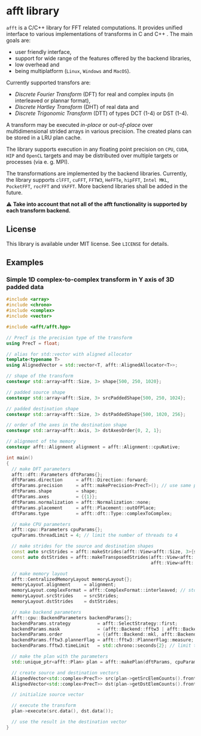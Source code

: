 # afft library
`afft` is a C/C++ library for FFT related computations. It provides unified interface to various implementations of transforms in C and C++ . The main goals are:
- user friendly interface,
- support for wide range of the features offered by the backend libraries,
- low overhead and
- being multiplatform (`Linux`, `Windows` and `MacOS`).

Currently supported transfors are:
- *Discrete Fourier Transform* (DFT) for real and complex inputs (in interleaved or plannar format),
- *Discrete Hartley Transform* (DHT) of real data and
- *Discrete Trigonomic Transform* (DTT) of types DCT (1-4) or DST (1-4).

A transform may be executed *in-place* or *out-of-place* over multidimensional strided arrays in various precision. The created plans can be stored in a LRU plan cache.

The library supports execution in any floating point precision on `CPU`, `CUDA`, `HIP` and `OpenCL` targets and may be distributed over multiple targets or processes (via e. g. MPI).

The transformations are implemented by the backend libraries. Currently, the library supports `clFFT`, `cuFFT`, `FFTW3`, `HeFFTe`, `hipFFT`, `Intel MKL`, `PocketFFT`, `rocFFT` and `VkFFT`. More backend libraries shall be added in the future.

:warning: **Take into account that not all of the afft functionality is supported by each transform backend.**

## License
This library is available under MIT license. See `LICENSE` for details.

## Examples
### Simple 1D complex-to-complex transform in Y axis of 3D padded data
```cpp
#include <array>
#include <chrono>
#include <complex>
#include <vector>

#include <afft/afft.hpp>

// PrecT is the precision type of the transform
using PrecT = float;

// alias for std::vector with aligned allocator
template<typename T>
using AlignedVector = std::vector<T, afft::AlignedAllocator<T>>;

// shape of the transform
constexpr std::array<afft::Size, 3> shape{500, 250, 1020};

// padded source shape
constexpr std::array<afft::Size, 3> srcPaddedShape{500, 250, 1024};

// padded destination shape
constexpr std::array<afft::Size, 3> dstPaddedShape{500, 1020, 256};

// order of the axes in the destination shape
constexpr std::array<afft::Axis, 3> dstAxesOrder{0, 2, 1};

// alignment of the memory
constexpr afft::Alignment alignment = afft::Alignment::cpuNative;

int main()
{
  // make DFT parameters
  afft::dft::Parameters dftParams{};
  dftParams.direction     = afft::Direction::forward;
  dftParams.precision     = afft::makePrecision<PrecT>(); // use same precision for source, destination and execution
  dftParams.shape         = shape;
  dftParams.axes          = {{1}};
  dftParams.normalization = afft::Normalization::none;
  dftParams.placement     = afft::Placement::outOfPlace;
  dftParams.type          = afft::dft::Type::complexToComplex;

  // make CPU parameters
  afft::cpu::Parameters cpuParams{};
  cpuParams.threadLimit = 4; // limit the number of threads to 4

  // make strides for the source and destination shapes
  const auto srcStrides = afft::makeStrides(afft::View<afft::Size, 3>{srcPaddedShape});
  const auto dstStrides = afft::makeTransposedStrides(afft::View<afft::Size, 3>{dstPaddedShape},
                                                      afft::View<afft::Axis, 3>{dstAxesOrder});

  // make memory layout
  afft::CentralizedMemoryLayout memoryLayout{};
  memoryLayout.alignment     = alignment;
  memoryLayout.complexFormat = afft::ComplexFormat::interleaved; // std::complex uses interleaved format
  memoryLayout.srcStrides    = srcStrides;
  memoryLayout.dstStrides    = dstStrides;

  // make backend parameters
  afft::cpu::BackendParameters backendParams{};
  backendParams.strategy          = afft::SelectStrategy::first;
  backendParams.mask              = (afft::Backend::fftw3 | afft::Backend::mkl | afft::Backend::pocketfft);
  backendParams.order             = {{afft::Backend::mkl, afft::Backend::fftw3}};
  backendParams.fftw3.plannerFlag = afft::fftw3::PlannerFlag::measure; // FFTW3 specific planner flag
  backendParams.fftw3.timeLimit   = std::chrono::seconds{2}; // limit the time for the FFTW3 planner

  // make the plan with the parameters
  std::unique_ptr<afft::Plan> plan = afft::makePlan(dftParams, cpuParams, memoryLayout, backendParams);

  // create source and destination vectors
  AlignedVector<std::complex<PrecT>> src(plan->getSrcElemCounts().front()); // source vector
  AlignedVector<std::complex<PrecT>> dst(plan->getDstElemCounts().front()); // destination vector

  // initialize source vector

  // execute the transform
  plan->execute(src.data(), dst.data());

  // use the result in the destination vector
}
```